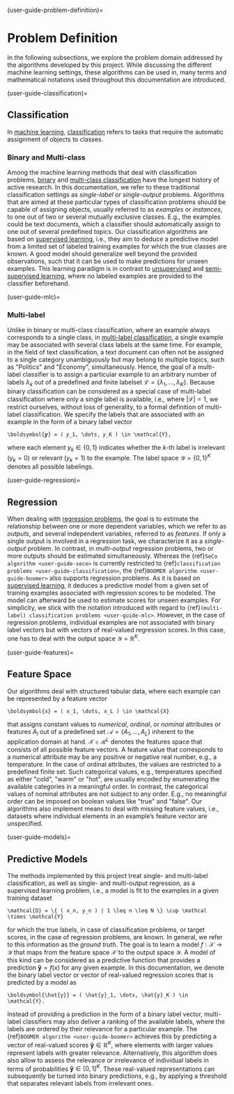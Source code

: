 (user-guide-problem-definition)=

# Problem Definition

In the following subsections, we explore the problem domain addressed by the algorithms developed by this project. While discussing the different machine learning settings, these algorithms can be used in, many terms and mathematical notations used throughout this documentation are introduced.

(user-guide-classification)=

## Classification

In [machine learning](https://en.wikipedia.org/wiki/Machine_learning), [classification](https://en.wikipedia.org/wiki/Statistical_classification) refers to tasks that require the automatic assignment of objects to classes.

### Binary and Multi-class

Among the machine learning methods that deal with classification problems, [binary](https://en.wikipedia.org/wiki/Binary_classification) and [multi-class classification](https://en.wikipedia.org/wiki/Multiclass_classification) have the longest history of active research. In this documentation, we refer to these traditional classification settings as *single-label* or *single-output* problems. Algorithms that are aimed at these particular types of classification problems should be capable of assigning objects, usually referred to as *examples* or *instances*, to one out of two or several mutually exclusive classes. E.g., the examples could be text documents, which a classifier should automatically assign to one out of several predefined topics. Our classification algorithms are based on [supervised learning](https://en.wikipedia.org/wiki/Supervised_learning), i.e., they aim to deduce a predictive model from a limited set of labeled training examples for which the true classes are known. A good model should generalize well beyond the provided observations, such that it can be used to make predictions for unseen examples. This learning paradigm is in contrast to [unsupervised](https://en.wikipedia.org/wiki/Unsupervised_learning) and [semi-supervised learning](https://en.wikipedia.org/wiki/Weak_supervision), where no labeled examples are provided to the classifier beforehand.

(user-guide-mlc)=

### Multi-label

Unlike in binary or multi-class classification, where an example always corresponds to a single class, in [multi-label classification](https://en.wikipedia.org/wiki/Multi-label_classification), a single example may be associated with several class labels at the same time. For example, in the field of text classification, a text document can often not be assigned to a single category unambiguously but may belong to multiple topics, such as "Politics" and "Economy", simultaneously. Hence, the goal of a multi-label classifier is to assign a particular example to an arbitrary number of labels $\lambda_k$ out of a predefined and finite labelset $\mathcal{L} = \{\lambda_1, \dots, \lambda_K \}$. Because binary classification can be considered as a special case of multi-label classification where only a single label is available, i.e., where $\lvert \mathcal{L} \rvert = 1$, we restrict ourselves, without loss of generality, to a formal definition of multi-label classification. We specify the labels that are associated with an example in the form of a binary label vector

```{math}
\boldsymbol{𝒚} = ( 𝑦_1, \dots, 𝑦_K ) \in \mathcal{Y},
```

where each element $y_k \in \{ 0, 1 \}$ indicates whether the $k$-th label is irrelevant ($y_k = 0$) or relevant ($y_k = 1$) to the example. The label space $\mathcal{Y} = \{ 0, 1 \}^K$ denotes all possible labelings.

(user-guide-regression)=

## Regression

When dealing with [regression problems](https://en.wikipedia.org/wiki/Regression_analysis), the goal is to estimate the relationship between one or more dependent variables, which we refer to as *outputs*, and several independent variables, referred to as *features*. If only a single output is involved in a regression task, we characterize it as a *single-output* problem. In contrast, in *multi-output* regression problems, two or more outputs should be estimated simultaneously. Whereas the {ref}`SeCo algorithm <user-guide-seco>` is currently restricted to {ref}`classification problems <user-guide-classification>`, the {ref}`BOOMER algorithm <user-guide-boomer>` also supports regression problems. As it is based on [supervised learning](https://en.wikipedia.org/wiki/Supervised_learning), it deduces a predictive model from a given set of training examples associated with regression scores to be modeled. The model can afterward be used to estimate scores for unseen examples. For simplicity, we stick with the notation introduced with regard to {ref}`(multi-label) classification problems <user-guide-mlc>`. However, in the case of regression problems, individual examples are not associated with binary label vectors but with vectors of real-valued regression scores. In this case, one has to deal with the output space $\mathcal{Y} = \mathbb{R}^K$.

(user-guide-features)=

## Feature Space

Our algorithms deal with structured tabular data, where each example can be represented by a feature vector

```{math}
\boldsymbol{x} = ( x_1, \dots, x_L ) \in \mathcal{X}
```

that assigns constant values to *numerical*, *ordinal*, or *nominal* attributes or features $A_l$ out of a predefined set $\mathcal{A} = \{ A_1, \dots, A_L \}$ inherent to the application domain at hand. $\mathcal{X} \in \mathcal{R}^L$ denotes the features space that consists of all possible feature vectors. A feature value that corresponds to a numerical attribute may be any positive or negative real number, e.g., a temperature. In the case of ordinal attributes, the values are restricted to a predefined finite set. Such categorical values, e.g., temperatures specified as either "cold", "warm" or "hot", are usually encoded by enumerating the available categories in a meaningful order. In contrast, the categorical values of nominal attributes are not subject to any order. E.g., no meaningful order can be imposed on boolean values like "true" and "false". Our algorithms also implement means to deal with missing feature values, i.e., datasets where individual elements in an example’s feature vector are unspecified.

(user-guide-models)=

## Predictive Models

The methods implemented by this project treat single- and multi-label classification, as well as single- and multi-output regression, as a supervised learning problem, i.e., a model is fit to the examples in a given training dataset

```{math}
\mathcal{D} = \{ ( x_n, y_n ) | 1 \leq n \leq N \} \cup \mathcal \times \mathcal{Y}
```

for which the true labels, in case of classification problems, or target scores, in the case of regression problems, are known. In general, we refer to this information as the *ground truth*. The goal is to learn a model $f : \mathcal{X} \rightarrow \mathcal{Y}$ that maps from the feature space $\mathcal{X}$ to the output space $\mathcal{Y}$. A model of this kind can be considered as a predictive function that provides a prediction $\boldsymbol{\hat{y}} = f ( x )$ for any given example. In this documentation, we denote the binary label vector or vector of real-valued regression scores that is predicted by a model as

```{math}
\boldsymbol{\hat{y}} = ( \hat{y}_1, \dots, \hat{y}_K ) \in \mathcal{Y}.
```

Instead of providing a prediction in the form of a binary label vector, multi-label classifiers may also deliver a ranking of the available labels, where the labels are ordered by their relevance for a particular example. The {ref}`BOOMER algorithm <user-guide-boomer>` achieves this by predicting a vector of real-valued scores $\boldsymbol{\hat{y}} \in \mathbb{R}^K$, where elements with larger values represent labels with greater relevance. Alternatively, this algorithm does also allow to assess the relevance or irrelevance of individual labels in terms of probabilities $\boldsymbol{\hat{y}} \in [0, 1]^K$. These real-valued representations can subsequently be turned into binary predictions, e.g., by applying a threshold that separates relevant labels from irrelevant ones.
